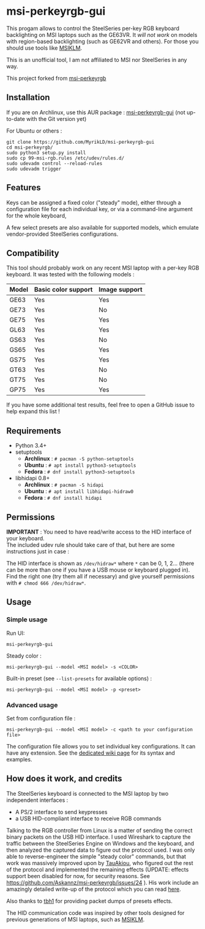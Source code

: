 msi-perkeyrgb-gui
==================

This progam allows to control the SteelSeries per-key RGB keyboard backlighting on MSI laptops such as the GE63VR. It *will not work* on models with region-based backlighting (such as GE62VR and others). For those you should use tools like [MSIKLM](https://github.com/Gibtnix/MSIKLM).

This is an unofficial tool, I am not affiliated to MSI nor SteelSeries in any way.

This project forked from [msi-perkeyrgb](https://github.com/Askannz/msi-perkeyrgb/)

Installation
----------

If you are on Archlinux, use this AUR package : [msi-perkeyrgb-gui](https://aur.archlinux.org/packages/msi-perkeyrgb-gui/) (not up-to-date with the Git version yet)

For Ubuntu or others :

```
git clone https://github.com/MyrikLD/msi-perkeyrgb-gui
cd msi-perkeyrgb/
sudo python3 setup.py install
sudo cp 99-msi-rgb.rules /etc/udev/rules.d/
sudo udevadm control --reload-rules 
sudo udevadm trigger
```

Features
----------

Keys can be assigned a fixed color ("steady" mode), either through a configuration file for each individual key, or via a command-line argument for the whole keyboard,

A few select presets are also available for supported models, which emulate vendor-provided SteelSeries configurations.


Compatibility
----------

This tool should probably work on any recent MSI laptop with a per-key RGB keyboard. It was tested with the following models :

| Model | Basic color support | Image support
| ----  | ------------------- | -------------
| GE63  | Yes | Yes
| GE73  | Yes | No
| GE75  | Yes | Yes
| GL63  | Yes | Yes
| GS63  | Yes | No
| GS65  | Yes | Yes
| GS75  | Yes | Yes
| GT63  | Yes | No
| GT75  | Yes | No
| GP75  | Yes | Yes

If you have some additional test results, feel free to open a GitHub issue to help expand this list !

Requirements
----------

* Python 3.4+
* setuptools
  * **Archlinux** : `# pacman -S python-setuptools`
  * **Ubuntu** : `# apt install python3-setuptools`
  * **Fedora** : `# dnf install python3-setuptools`
* libhidapi 0.8+
	* **Archlinux** : `# pacman -S hidapi`
	* **Ubuntu** : `# apt install libhidapi-hidraw0`
	* **Fedora** : `# dnf install hidapi`


Permissions
----------

**IMPORTANT** : You need to have read/write access to the HID interface of your keyboard.  
The included udev rule should take care of that, but here are some instructions just in case :

The HID interface is shown as `/dev/hidraw*` where `*` can be 0, 1, 2... (there can be more than one if you have a USB mouse or keyboard plugged in). Find the right one (try them all if necessary) and give yourself permissions with `# chmod 666 /dev/hidraw*`.


Usage
----------

### Simple usage

Run UI:
```
msi-perkeyrgb-gui
```

Steady color :
```
msi-perkeyrgb-gui --model <MSI model> -s <COLOR>
```

Built-in preset (see `--list-presets` for available options) :
```
msi-perkeyrgb-gui --model <MSI model> -p <preset>
```

### Advanced usage

Set from configuration file :
```
msi-perkeyrgb-gui --model <MSI model> -c <path to your configuration file>
```
The configuration file allows you to set individual key configurations. It can have any extension. See the [dedicated wiki page](https://github.com/MyrikLD/msi-perkeyrgb-gui/wiki/Configuration-file-guide) for its syntax and examples.


How does it work, and credits
----------

The SteelSeries keyboard is connected to the MSI laptop by two independent interfaces :
* A PS/2 interface to send keypresses
* a USB HID-compliant interface to receive RGB commands

Talking to the RGB controller from Linux is a matter of sending the correct binary packets on the USB HID interface. I used Wireshark to capture the traffic between the SteelSeries Engine on Windows and the keyboard, and then analyzed the captured data to figure out the protocol used. I was only able to reverse-engineer the simple "steady color" commands, but that work was massively improved upon by [TauAkiou](https://github.com/TauAkiou), who figured out the rest of the protocol and implemented the remaining effects (UPDATE: effects support been disabled for now, for security reasons. See https://github.com/Askannz/msi-perkeyrgb/issues/24 ). His work include an amazingly detailed write-up of the protocol which you can read [here](documentation/0b_packet_information/msi-kb-effectdoc).

Also thanks to [tbh1](https://github.com/tbh1) for providing packet dumps of presets effects.

The HID communication code was inspired by other tools designed for previous generations of MSI laptops, such as [MSIKLM](https://github.com/Gibtnix/MSIKLM).
